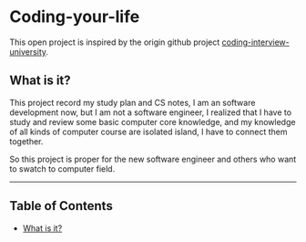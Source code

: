 # Coding-your-life
This open project is inspired by the origin github project [coding-interview-university](https://raw.githubusercontent.com/jwasham/coding-interview-university/master/README.md). 

## What is it?
This project record my study plan and CS notes, I am an software development now, but I am not a software engineer, I realized that I have to study and review some basic computer core knowledge, and my knowledge of all kinds of computer course are isolated island, I have to connect them together.

So this project is proper for the new software engineer and others who want to swatch to computer field.

---

## Table of Contents

- [What is it?](#what-is-it)
